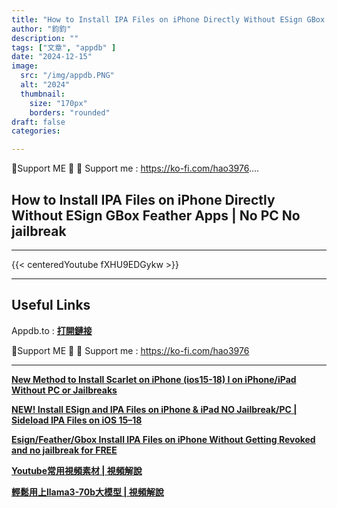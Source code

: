 ```yaml
---
title: "How to Install IPA Files on iPhone Directly Without ESign GBox Feather Apps | No PC No jailbreak"
author: "鈞鈞"
description: ""
tags: ["文章", "appdb" ]
date: "2024-12-15"
image:
  src: "/img/appdb.PNG"
  alt: "2024"
  thumbnail:
    size: "170px"
    borders: "rounded"
draft: false
categories:

---
```


🤝Support ME 🤝
💸 Support me : https://ko-fi.com/hao3976....
<!--more-->

## **How to Install IPA Files on iPhone Directly Without ESign GBox Feather Apps | No PC No jailbreak**

---
{{< centeredYoutube fXHU9EDGykw >}}


---

## **Useful Links**

Appdb.to : **[打開鏈接](https://appdb.to)**

🤝Support ME 🤝
💸 Support me : https://ko-fi.com/hao3976

---

**[New Method to Install Scarlet on iPhone (ios15-18) I on iPhone/iPad Without PC or Jailbreaks](https://jiun8631.vercel.app/post/scarlet/)**

**[NEW! Install ESign and IPA Files on iPhone & iPad NO Jailbreak/PC | Sideload IPA Files on iOS 15–18](https://jiun8631.vercel.app/post/esign/)**

**[Esign/Feather/Gbox Install IPA Files on iPhone Without Getting Revoked and no jailbreak for FREE](https://jiun8631.vercel.app/post/esign_feather_gbox/)**

**[Youtube常用視頻素材 | 視頻解說](https://jiun8631.vercel.app/post/shine_vidoe/)**

**[輕鬆用上llama3-70b大模型 | 視頻解說](https://jiun8631.vercel.app/post/llama3_vidoe/)**